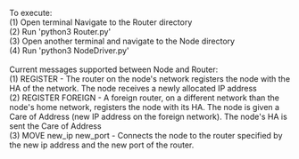 To execute:<br/>
(1) Open terminal Navigate to the Router directory<br/>
(2) Run 'python3 Router.py'<br/>
(3) Open another terminal and navigate to the Node directory<br/>
(4) Run 'python3 NodeDriver.py'<br/><br/>
Current messages supported between Node and Router:<br/>
(1) REGISTER - The router on the node's network registers the node with the HA of the network. The node receives a newly allocated IP address<br/>
(2) REGISTER FOREIGN - A foreign router, on a different network than the node's home network, registers the node with its HA. The node is given a Care of Address (new IP address on the foreign network). The node's HA is sent the Care of Address<br/>
(3) MOVE new_ip new_port - Connects the node to the router specified by the new ip address and the new port of the router.